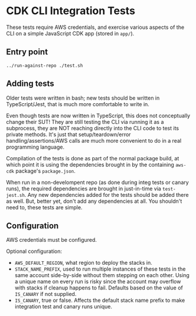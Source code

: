 # CDK CLI Integration Tests

These tests require AWS credentials, and exercise various aspects of the
CLI on a simple JavaScript CDK app (stored in `app/`).

## Entry point

```
../run-against-repo ./test.sh
```

## Adding tests

Older tests were written in bash; new tests should be written in
TypeScript/Jest, that is much more comfortable to write in.

Even though tests are now written in TypeScript, this does not
conceptually change their SUT! They are still testing the CLI via
running it as a subprocess, they are NOT reaching directly into the CLI
code to test its private methods. It's just that setup/teardown/error
handling/assertions/AWS calls are much more convenient to do in a real
programming language.

Compilation of the tests is done as part of the normal package build, at
which point it is using the dependencies brought in by the containing
`aws-cdk` package's `package.json`.

When run in a non-develompent repo (as done during integ tests or canary runs),
the required dependencies are brought in just-in-time via `test-jest.sh`. Any
new dependencies added for the tests should be added there as well. But, better
yet, don't add any dependencies at all. You shouldn't need to, these tests
are simple.

## Configuration

AWS credentials must be configured.

Optional configuration:

* `AWS_DEFAULT_REGION`, what region to deploy the stacks in.
* `STACK_NAME_PREFIX`, used to run multiple instances of these tests in the
  same account side-by-side without them stepping on each other. Using
  a unique name on every run is risky since the account may overflow with
  stacks if cleanup happens to fail. Defaults based on the value of `IS_CANARY`
  if not supplied.
* `IS_CANARY`, true or false. Affects the default stack name prefix to make
  integration test and canary runs unique.
